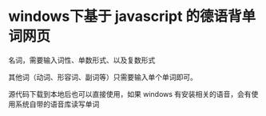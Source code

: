 # windows下基于 javascript 的德语背单词网页

名词，需要输入词性、单数形式、以及复数形式

其他词（动词、形容词、副词等）只需要输入单个单词即可。

源代码下载到本地后也可以直接使用，如果 windows 有安装相关的语音，会有使用系统自带的语音库读写单词
